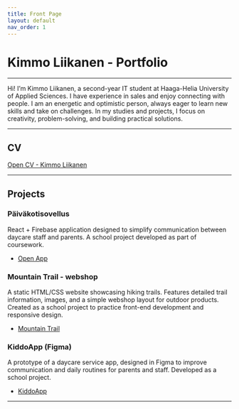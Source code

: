```yaml
---
title: Front Page
layout: default
nav_order: 1
---
```


# Kimmo Liikanen - Portfolio

---

Hi! I’m Kimmo Liikanen, a second-year IT student at Haaga-Helia University of Applied Sciences. I have experience in sales and enjoy connecting with people. I am an energetic and optimistic person, always eager to learn new skills and take on challenges. In my studies and projects, I focus on creativity, problem-solving, and building practical solutions.

---

## CV

[Open CV - Kimmo Liikanen](Liikanen_Kimmo_CV.pdf)

---

## Projects

### Päiväkotisovellus
React + Firebase application designed to simplify communication between daycare staff and parents. A school project developed as part of coursework.

- [Open App](lopputyo/index.html)


### Mountain Trail - webshop
A static HTML/CSS website showcasing hiking trails.
Features detailed trail information, images, and a simple webshop layout for outdoor products.
Created as a school project to practice front-end development and responsive design.

- [Mountain Trail](https://kimmoliikanen.github.io/kimmoliikanen.github.io/mountain-trail/index.html)

### KiddoApp (Figma)
A prototype of a daycare service app, designed in Figma to improve communication and daily routines for parents and staff. Developed as a school project.

- [KiddoApp](https://www.figma.com/design/SLyf7cDkV5dDwTes8TMfD5/KiddoApp?node-id=0-1&t=0pLAvLSoLi2qRnRL-1)

---
